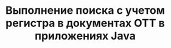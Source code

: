 ---
############################# Static ############################
layout: "auto-gen-gist"
draft: false
path: "ru/search/java/case-sensitive/ott/"
otherformats: PDF DOC DOT DOCX DOCM DOTX DOTM TXT ODT RTF XLS XLT XLSX XLSM XLSB XLTX XLTM XLA XLAM ODS OTS CSV TSV XML PPT PPS POT PPTX PPTM POTX POTM PPSX PPSM ODP PST OST EML EMLX MSG ONE ZIP XHTML MHTML MD CHM EPUB  FB2 

############################# Head ############################
head_title: "API Java для выполнения поиска текста с учетом регистра в документах OTT"
head_description: "GroupDocs.Search Java API позволяет программистам выполнять текстовый поиск с учетом регистра и определять точную структуру слов в документах OTT с помощью Java."

############################# Header ############################
title: "Выполнение поиска с учетом регистра в документах OTT в приложениях Java"
description: "GroupDocs.Search Java API позволяет разработчикам программного обеспечения применять текстовый поиск с учетом регистра по различным типам документов, таким как PDF, HTML, DOCX, PPTX, XLSX и другим, в приложениях Java."

######################### Download Button #######################
button:
    enable: true

############################# About ############################
about:
    enable: true
    title: "Как выполнить поиск с учетом регистра в приложениях Java?"
    content: |
      Чувствительность к регистру — это очень полезный метод поиска, который описывает способность программы различать прописные (заглавные) и строчные (строчные) буквы при поиске в Интернете, базе данных или документе. Очень важно помнить, что по умолчанию поисковая система нечувствительна к регистру, а это означает, что поиск по слову Компьютер выдаст как фрагменты, имеющие имя ключа, так и текст со словами Компьютер и компьютер. Предположим, нам нужно сузить результаты поиска до тех, которые имеют заглавную букву «Компьютер», что означает, что нам нужен поиск с учетом регистра. GroupDocs.Search для Java — это эффективный API для поиска и индексирования документов, который позволяет разработчику программного обеспечения разрабатывать приложения, которые могут выполнять текстовый поиск и индексирование для некоторых наиболее популярных типов документов, таких как PDF, HTML, электронная почта Outlook, Microsoft Office Word, рабочие листы Excel, Презентации PowerPoint, Outlook MSG, PST и многое другое. Более того, он может идентифицировать поисковые запросы, написанные на языке, который не соответствует вашей раскладке клавиатуры.

############################# content ############################
steps:
    enable: true
    block:
    - title_left: "Поиск с учетом регистра в документах OTT через Java"
      content_left: |
       GroupDocs.Search Java API включает в себя полную поддержку как базовых, так и расширенных функций поиска, что позволяет разработчикам программного обеспечения выполнять поиск с учетом регистра внутри своих Java-приложений, написав всего пару строк кода.
       
       В следующем примере кода Java показано, как добиться поиска с учетом регистра с запросом в тексте в файлах OTT всего за пару строк кода.

      title_right: "Выполнение поиска с учетом регистра в файлах OTT"
      content_right: |
         * Определите путь к индексной папке, а также к папке документов.
         * Создание индекса в указанной папке путем вызова экземпляра класса [Index](https://apireference.groupdocs.com/search/java/com.groupdocs.search/Index#Index(java.lang.String))
         * Индексирование документов из указанной папки путем вызова экземпляра класса [Add](https://apireference.groupdocs.com/search/net/groupdocs.search.index/add/methods/1)
         * Инициировать новый экземпляр класса [SearchOptions](https://apireference.groupdocs.com/search/net/groupdocs.search.options/searchoptions).
         * Включение параметра поиска с учетом регистра путем вызова метода [UseCaseSensitiveSearch](https://apireference.groupdocs.com/search/net/groupdocs.search.options/searchoptions/properties/usecasesensitivesearch)
         * Определить поисковый запрос и начать поиск
         
        
      gisthash: "f5cba2431bcb82d746d2a002b1947d21"
      gistfile: "case-sensitive_in_text_queries_java.java"

    - title_left: "Сделать поиск с учетом регистра в форме объекта через Java"
      content_left: |
        GroupDocs.Search Java дает разработчикам программного обеспечения возможность включать функции поиска документов различных форматов в свои собственные приложения. В следующем примере кода Java показано, как выполнять поиск с учетом регистра с помощью запроса в форме объекта в документах OTT.

      title_right: "Применить поиск с учетом регистра в документах OTT"
      content_right: |
        * Определите путь к индексной папке, а также к папке документов.
        * Создание индекса в указанной папке путем вызова экземпляра класса [Index](https://apireference.groupdocs.com/search/java/com.groupdocs.search/Index#Index(java.lang.String))
        * Индексирование документов из указанной папки путем вызова экземпляра класса [Add](https://apireference.groupdocs.com/search/net/groupdocs.search.index/add/methods/1)
        * Инициировать новый экземпляр класса [SearchOptions](https://apireference.groupdocs.com/search/net/groupdocs.search.options/searchoptions).
        * Включение параметра поиска с учетом регистра путем вызова метода [UseCaseSensitiveSearch](https://apireference.groupdocs.com/search/net/groupdocs.search.options/searchoptions/properties/usecasesensitivesearch)
        * Создание поискового запроса в объекте путем вызова метода [createWordQuery](https://apireference.groupdocs.com/search/java/com.groupdocs.search/SearchQuery#createWordQuery(java.lang.String))
        * Определить поисковый запрос и начать поиск
     
      gisthash: "9e2aee884e199033f89c2c21cde108b7"
      gistfile: "case-sensitive_search_in_object_form_java.java"

    - title_left: "Системные Требования"
      content_left: |
        GroupDocs.Search для Java поддерживается на всех основных платформах и операционных системах. Чтобы ознакомиться с полным руководством по системным требованиям, посетите [системные требования](https://docs.groupdocs.com/search/java/system-requirements/) перед выполнением приведенного ниже кода. Убедитесь, что на вашем компьютере установлены следующие предварительные требования. система:
          * Операционные системы: Microsoft Windows, Linux, MacOS
          * Поддержка версий Java: J2SE 7.0 (1.7), J2SE 8.0 (1.8) или выше
          * Получите последнюю версию GroupDocs.Search для Java API из GroupDocs  [репозитория](https://repository.groupdocs.com/repo/com/groupdocs/groupdocs-search/)
        
      title_right: "Зачем использовать GroupDocs.Search"
      content_right: |
        * Создание поискового индекса как в памяти, так и на диске.
        * Возможность индексации из файла, потока или структуры.
        * Поддержка индексирования защищенных паролем документов.
        * Поддержка слияния нескольких индексов.
        * Фильтровать документ во время поисковой индексации.
        * Поддержка проверки орфографии во время поиска.
        * Смешанные символы полностью поддерживаются
        * Объединение различных типов поиска в один поисковый запрос.
        * Поддержка простого поиска слов и регулярных выражений
        * Полная поддержка замены псевдонимов в поисковых запросах.

demos:
    enable: true
        

more_formats:
    enable: true


back_to_top:
    enable: true
---